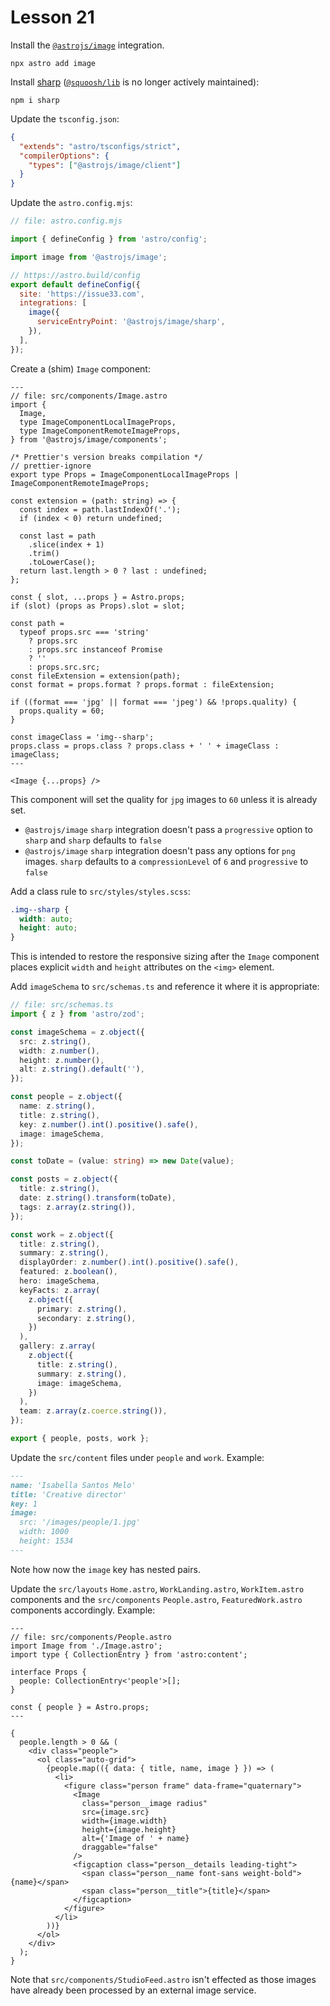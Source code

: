 # Lesson 21

Install the [`@astrojs/image`](https://docs.astro.build/en/guides/integrations-guide/image/) integration.

```shell
npx astro add image
```

Install [sharp](https://sharp.pixelplumbing.com/) ([`@squoosh/lib`](https://www.npmjs.com/package/@squoosh/lib) is no longer actively maintained):

```shell
npm i sharp
```

Update the `tsconfig.json`:

```json
{
  "extends": "astro/tsconfigs/strict",
  "compilerOptions": {
    "types": ["@astrojs/image/client"]
  }
}
```

Update the `astro.config.mjs`:

```JavaScript
// file: astro.config.mjs

import { defineConfig } from 'astro/config';

import image from '@astrojs/image';

// https://astro.build/config
export default defineConfig({
  site: 'https://issue33.com',
  integrations: [
    image({
      serviceEntryPoint: '@astrojs/image/sharp',
    }),
  ],
});
```

Create a (shim) `Image` component:

```Astro
---
// file: src/components/Image.astro
import {
  Image,
  type ImageComponentLocalImageProps,
  type ImageComponentRemoteImageProps,
} from '@astrojs/image/components';

/* Prettier's version breaks compilation */
// prettier-ignore
export type Props = ImageComponentLocalImageProps | ImageComponentRemoteImageProps;

const extension = (path: string) => {
  const index = path.lastIndexOf('.');
  if (index < 0) return undefined;

  const last = path
    .slice(index + 1)
    .trim()
    .toLowerCase();
  return last.length > 0 ? last : undefined;
};

const { slot, ...props } = Astro.props;
if (slot) (props as Props).slot = slot;

const path =
  typeof props.src === 'string'
    ? props.src
    : props.src instanceof Promise
    ? ''
    : props.src.src;
const fileExtension = extension(path);
const format = props.format ? props.format : fileExtension;

if ((format === 'jpg' || format === 'jpeg') && !props.quality) {
  props.quality = 60;
}

const imageClass = 'img--sharp';
props.class = props.class ? props.class + ' ' + imageClass : imageClass;
---

<Image {...props} />
```

This component will set the quality for `jpg` images to `60` unless it is already set.

- `@astrojs/image` `sharp` integration doesn't pass a `progressive` option to `sharp` and `sharp` defaults to `false`
- `@astrojs/image` `sharp` integration doesn't pass any options for `png` images. `sharp` defaults to a `compressionLevel` of `6` and `progressive` to `false`

Add a class rule to `src/styles/styles.scss`:

```css
.img--sharp {
  width: auto;
  height: auto;
}
```

This is intended to restore the responsive sizing after the `Image` component places explicit `width` and `height` attributes on the `<img>` element.

Add `imageSchema` to `src/schemas.ts` and reference it where it is appropriate:

```typescript
// file: src/schemas.ts
import { z } from 'astro/zod';

const imageSchema = z.object({
  src: z.string(),
  width: z.number(),
  height: z.number(),
  alt: z.string().default(''),
});

const people = z.object({
  name: z.string(),
  title: z.string(),
  key: z.number().int().positive().safe(),
  image: imageSchema,
});

const toDate = (value: string) => new Date(value);

const posts = z.object({
  title: z.string(),
  date: z.string().transform(toDate),
  tags: z.array(z.string()),
});

const work = z.object({
  title: z.string(),
  summary: z.string(),
  displayOrder: z.number().int().positive().safe(),
  featured: z.boolean(),
  hero: imageSchema,
  keyFacts: z.array(
    z.object({
      primary: z.string(),
      secondary: z.string(),
    })
  ),
  gallery: z.array(
    z.object({
      title: z.string(),
      summary: z.string(),
      image: imageSchema,
    })
  ),
  team: z.array(z.coerce.string()),
});

export { people, posts, work };
```

Update the `src/content` files under `people` and `work`. Example:

```markdown
---
name: 'Isabella Santos Melo'
title: 'Creative director'
key: 1
image:
  src: '/images/people/1.jpg'
  width: 1000
  height: 1534
---
```

Note how now the `image` key has nested pairs.

Update the `src/layouts` `Home.astro`, `WorkLanding.astro`, `WorkItem.astro` components and the `src/components` `People.astro`, `FeaturedWork.astro` components accordingly. Example:

```Astro
---
// file: src/components/People.astro
import Image from './Image.astro';
import type { CollectionEntry } from 'astro:content';

interface Props {
  people: CollectionEntry<'people'>[];
}

const { people } = Astro.props;
---

{
  people.length > 0 && (
    <div class="people">
      <ol class="auto-grid">
        {people.map(({ data: { title, name, image } }) => (
          <li>
            <figure class="person frame" data-frame="quaternary">
              <Image
                class="person__image radius"
                src={image.src}
                width={image.width}
                height={image.height}
                alt={'Image of ' + name}
                draggable="false"
              />
              <figcaption class="person__details leading-tight">
                <span class="person__name font-sans weight-bold">{name}</span>
                <span class="person__title">{title}</span>
              </figcaption>
            </figure>
          </li>
        ))}
      </ol>
    </div>
  );
}
```

Note that `src/components/StudioFeed.astro` isn't effected as those images have already been processed by an external image service.
